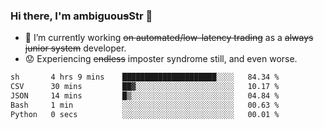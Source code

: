 ### Hi there, I'm ambiguou~~s~~Str 👋

<!--
**ambiguoustexture/ambiguoustexture** is a ✨ _special_ ✨ repository because its `README.md` (this file) appears on your GitHub profile.

Here are some ideas to get you started:
-->
- 🔭 I’m currently working ~~on automated/low-latency trading~~ as a ~~always junior system~~ developer.
- :worried: Experiencing ~~endless~~ imposter syndrome still, and even worse.

<!--START_SECTION:waka-->

```txt
sh       4 hrs 9 mins    █████████████████████░░░░   84.34 %
CSV      30 mins         ██▓░░░░░░░░░░░░░░░░░░░░░░   10.17 %
JSON     14 mins         █▒░░░░░░░░░░░░░░░░░░░░░░░   04.84 %
Bash     1 min           ░░░░░░░░░░░░░░░░░░░░░░░░░   00.63 %
Python   0 secs          ░░░░░░░░░░░░░░░░░░░░░░░░░   00.01 %
```

<!--END_SECTION:waka-->
